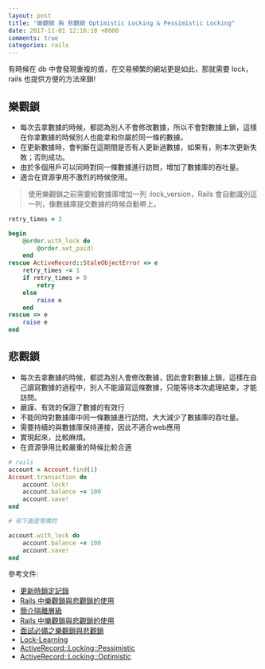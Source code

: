 ```yaml
---
layout: post
title: "樂觀鎖 與 悲觀鎖 Optimistic Locking & Pessimistic Locking"
date: 2017-11-01 12:16:10 +0800
comments: true
categories: rails
---
```


有時候在 db 中會發現重複的值，在交易頻繁的網站更是如此，那就需要 lock，rails 也提供方便的方法來鎖!

<!-- more -->

## 樂觀鎖

* 每次去拿數據的時候，都認為別人不會修改數據，所以不會對數據上鎖，這樣在你拿數據的時候別人也能拿和你屬於同一條的數據。
* 在更新數據時，會判斷在這期間是否有人更新過數據，如果有，則本次更新失敗；否則成功。
* 由於多個用戶可以同時對同一條數據進行訪問，增加了數據庫的吞吐量。
* 適合在資源爭用不激烈的時候使用。


> 使用樂觀鎖之前需要給數據庫增加一列 :lock_version，Rails 會自動識別這一列，像數據庫提交數據的時候自動帶上。

```ruby
retry_times = 3

begin
    @order.with_lock do
        @order.set_paid!
    end
rescue ActiveRecord::StaleObjectError => e
    retry_times -= 1
    if retry_times > 0
        retry
    else
        raise e
    end
rescue => e
    raise e
end
```

## 悲觀鎖

* 每次去拿數據的時候，都認為別人會修改數據，因此會對數據上鎖，這樣在自己讀寫數據的過程中，別人不能讀寫這條數據，只能等待本次處理結束，才能訪問。
* 嚴謹、有效的保證了數據的有效行
* 不能同時對數據庫中同一條數據進行訪問，大大減少了數據庫的吞吐量。
* 需要持續的與數據庫保持連接，因此不適合web應用
* 實現起來，比較麻煩。
* 在資源爭用比較嚴重的時候比較合適



```ruby
# rails
account = Account.find(1)
Account.transaction do
    account.lock!
    account.balance -= 100
    account.save! 
end

# 和下面是等價的

account.with_lock do
    account.balance -= 100
    account.save!
end
```


參考文件:

* [更新時鎖定記錄](https://rails.ruby.tw/active_record_querying.html#%E6%9B%B4%E6%96%B0%E6%99%82%E9%8E%96%E5%AE%9A%E8%A8%98%E9%8C%84)
* [Rails 中樂觀鎖與悲觀鎖的使用](https://ruby-china.org/topics/28963)
* [簡介隔離層級](https://openhome.cc/Gossip/HibernateGossip/IsolationLevel.html)
* [Rails 中樂觀鎖與悲觀鎖的使用](https://ruby-china.org/topics/28963)
* [面試必備之樂觀鎖與悲觀鎖](https://zhuanlan.zhihu.com/p/40211594)
* [Lock-Learning](https://github.com/aalansehaiyang/Lock-Learning)
* [ActiveRecord::Locking::Pessimistic](http://api.rubyonrails.org/classes/ActiveRecord/Locking/Pessimistic.html)
* [ActiveRecord::Locking::Optimistic](http://api.rubyonrails.org/classes/ActiveRecord/Locking/Optimistic.html)
